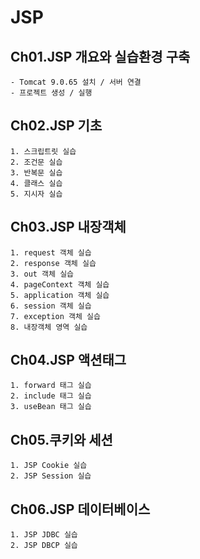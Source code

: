 # JSP

## Ch01.JSP 개요와 실습환경 구축
	- Tomcat 9.0.65 설치 / 서버 연결
	- 프로젝트 생성 / 실행
	
## Ch02.JSP 기초
	1. 스크립트릿 실습
	2. 조건문 실습
	3. 반복문 실습
	4. 클래스 실습
	5. 지시자 실습
	
## Ch03.JSP 내장객체
	1. request 객체 실습
	2. response 객체 실습
	3. out 객체 실습
	4. pageContext 객체 실습
	5. application 객체 실습
	6. session 객체 실습
	7. exception 객체 실습
	8. 내장객체 영역 실습
	
## Ch04.JSP 액션태그
	1. forward 태그 실습
	2. include 태그 실습
	3. useBean 태그 실습
	
## Ch05.쿠키와 세션
	1. JSP Cookie 실습
	2. JSP Session 실습
	
## Ch06.JSP 데이터베이스
	1. JSP JDBC 실습
	2. JSP DBCP 실습
